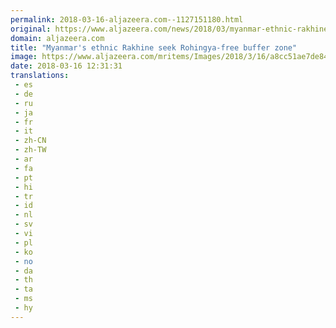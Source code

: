 ```yaml
---
permalink: 2018-03-16-aljazeera.com--1127151180.html
original: https://www.aljazeera.com/news/2018/03/myanmar-ethnic-rakhine-seek-rohingya-free-buffer-zone-180316072803598.html
domain: aljazeera.com
title: "Myanmar's ethnic Rakhine seek Rohingya-free buffer zone"
image: https://www.aljazeera.com/mritems/Images/2018/3/16/a8cc51ae7de849109811ef11258a51e9_18.jpg
date: 2018-03-16 12:31:31
translations: 
 - es
 - de
 - ru
 - ja
 - fr
 - it
 - zh-CN
 - zh-TW
 - ar
 - fa
 - pt
 - hi
 - tr
 - id
 - nl
 - sv
 - vi
 - pl
 - ko
 - no
 - da
 - th
 - ta
 - ms
 - hy
---
```


